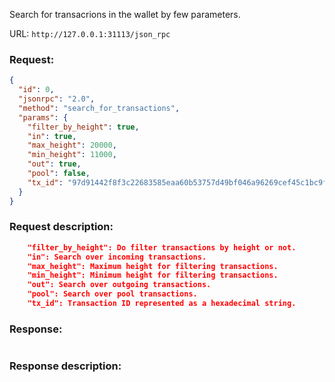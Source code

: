 Search for transacrions in the wallet by few parameters.

URL: ```http://127.0.0.1:31113/json_rpc```
### Request: 
```json
{
  "id": 0,
  "jsonrpc": "2.0",
  "method": "search_for_transactions",
  "params": {
    "filter_by_height": true,
    "in": true,
    "max_height": 20000,
    "min_height": 11000,
    "out": true,
    "pool": false,
    "tx_id": "97d91442f8f3c22683585eaa60b53757d49bf046a96269cef45c1bc9ff7300cc"
  }
}
```

### Request description: 
```json
    "filter_by_height": Do filter transactions by height or not.
    "in": Search over incoming transactions.
    "max_height": Maximum height for filtering transactions.
    "min_height": Minimum height for filtering transactions.
    "out": Search over outgoing transactions.
    "pool": Search over pool transactions.
    "tx_id": Transaction ID represented as a hexadecimal string.    
```

### Response: 
```json

```

### Response description:
```
    
```